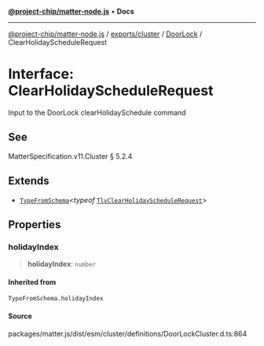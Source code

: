 [**@project-chip/matter-node.js**](../../../../../README.md) • **Docs**

***

[@project-chip/matter-node.js](../../../../../modules.md) / [exports/cluster](../../../README.md) / [DoorLock](../README.md) / ClearHolidayScheduleRequest

# Interface: ClearHolidayScheduleRequest

Input to the DoorLock clearHolidaySchedule command

## See

MatterSpecification.v11.Cluster § 5.2.4

## Extends

- [`TypeFromSchema`](../../../../tlv/README.md#typefromschemas)\<*typeof* [`TlvClearHolidayScheduleRequest`](../README.md#tlvclearholidayschedulerequest)\>

## Properties

### holidayIndex

> **holidayIndex**: `number`

#### Inherited from

`TypeFromSchema.holidayIndex`

#### Source

packages/matter.js/dist/esm/cluster/definitions/DoorLockCluster.d.ts:864
